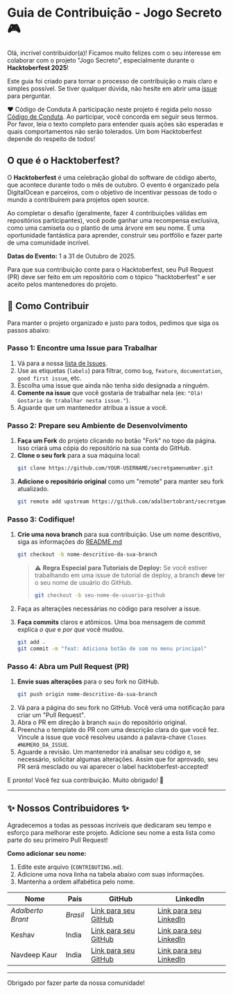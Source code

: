 # Guia de Contribuição - Jogo Secreto 🎮

Olá, incrível contribuidor(a)! Ficamos muito felizes com o seu interesse em colaborar com o projeto "Jogo Secreto", especialmente durante o **Hacktoberfest 2025**!

Este guia foi criado para tornar o processo de contribuição o mais claro e simples possível. Se tiver qualquer dúvida, não hesite em abrir uma [issue](https://github.com/SEU-USUARIO/SEU-REPOSITORIO/issues) para perguntar.

❤️ Código de Conduta
A participação neste projeto é regida pelo nosso [Código de Conduta](CODE_OF_CONDUCT.md). Ao participar, você concorda em seguir seus termos. Por favor, leia o texto completo para entender quais ações são esperadas e quais comportamentos não serão tolerados. Um bom Hacktoberfest depende do respeito de todos!

## O que é o Hacktoberfest?

O **Hacktoberfest** é uma celebração global do software de código aberto, que acontece durante todo o mês de outubro. O evento é organizado pela DigitalOcean e parceiros, com o objetivo de incentivar pessoas de todo o mundo a contribuírem para projetos open source.

Ao completar o desafio (geralmente, fazer 4 contribuições válidas em repositórios participantes), você pode ganhar uma recompensa exclusiva, como uma camiseta ou o plantio de uma árvore em seu nome. É uma oportunidade fantástica para aprender, construir seu portfólio e fazer parte de uma comunidade incrível.

**Datas do Evento:** 1 a 31 de Outubro de 2025.

Para que sua contribuição conte para o Hacktoberfest, seu Pull Request (PR) deve ser feito em um repositório com o tópico "hacktoberfest" e ser aceito pelos mantenedores do projeto.

## 📜 Como Contribuir

Para manter o projeto organizado e justo para todos, pedimos que siga os passos abaixo:

### Passo 1: Encontre uma Issue para Trabalhar

1.  Vá para a nossa [lista de Issues](https://github.com/adalbertobrant/secretgamenumber/issues).
2.  Use as etiquetas (`labels`) para filtrar, como `bug`, `feature`, `documentation`, `good first issue`, etc.
3.  Escolha uma issue que ainda não tenha sido designada a ninguém.
4.  **Comente na issue** que você gostaria de trabalhar nela (ex: `"Olá! Gostaria de trabalhar nesta issue."`).
5.  Aguarde que um mantenedor atribua a issue a você. 

### Passo 2: Prepare seu Ambiente de Desenvolvimento

1.  **Faça um Fork** do projeto clicando no botão "Fork" no topo da página. Isso criará uma cópia do repositório na sua conta do GitHub.
2.  **Clone o seu fork** para a sua máquina local:
    ```bash
    git clone https://github.com/YOUR-USERNAME/secretgamenumber.git
    ```
3.  **Adicione o repositório original** como um "remote" para manter seu fork atualizado.
    ```bash
    git remote add upstream https://github.com/adalbertobrant/secretgamenumber.git
    ```

### Passo 3: Codifique!

1.  **Crie uma nova branch** para sua contribuição. Use um nome descritivo, siga as informações do [README.md](https://github.com/adalbertobrant/secretgamenumber/README.md)
    ```bash
    git checkout -b nome-descritivo-da-sua-branch
    ```
    > ⚠️ **Regra Especial para Tutoriais de Deploy:** Se você estiver trabalhando em uma issue de tutorial de deploy, a branch **deve** ter o seu nome de usuário do GitHub.
    >
    > ```bash
    > git checkout -b seu-nome-de-usuario-github
    > ```

2.  Faça as alterações necessárias no código para resolver a issue.
3.  **Faça commits** claros e atômicos. Uma boa mensagem de commit explica *o que* e *por que* você mudou.
    ```bash
    git add .
    git commit -m "feat: Adiciona botão de som no menu principal"
    ```

### Passo 4: Abra um Pull Request (PR)

1.  **Envie suas alterações** para o seu fork no GitHub.
    ```bash
    git push origin nome-descritivo-da-sua-branch
    ```
2.  Vá para a página do seu fork no GitHub. Você verá uma notificação para criar um "Pull Request".
3.  Abra o PR em direção à branch `main` do repositório original.
4.  Preencha o template do PR com uma descrição clara do que você fez. Vincule a issue que você resolveu usando a palavra-chave `Closes #NUMERO_DA_ISSUE`.
5.  Aguarde a revisão. Um mantenedor irá analisar seu código e, se necessário, solicitar algumas alterações. Assim que for aprovado, seu PR será mesclado ou vai aparecer o label hacktoberfest-accepted!

E pronto! Você fez sua contribuição. Muito obrigado! 🎉

---

## ✨ Nossos Contribuidores ✨

Agradecemos a todas as pessoas incríveis que dedicaram seu tempo e esforço para melhorar este projeto. Adicione seu nome a esta lista como parte do seu primeiro Pull Request!

**Como adicionar seu nome:**
1.  Edite este arquivo (`CONTRIBUTING.md`).
2.  Adicione uma nova linha na tabela abaixo com suas informações.
3.  Mantenha a ordem alfabética pelo nome.

| Nome               | País      | GitHub                                                    | LinkedIn                                               |
| ------------------ | --------- | --------------------------------------------------------- | ------------------------------------------------------ |
| *Adalberto Brant*  | *Brasil*  | [Link para seu GitHub](https://github.com/adalbertobrant) | [Link para seu LinkedIn](https://linkedin.com/in/ilha) |
| Keshav             | India     | [Link para seu GitHub](https://github.com/1408Keshu)      | [Link para seu LinkedIn](https://www.linkedin.com/in/keshav-chauhan-83b940296/) |
| Navdeep Kaur       | India     | [Link para seu GitHub](https://github.com/Navdeepdhillon17)| [Link para seu LinkedIn](https://www.linkedin.com/in/navdeep-kaur-b70943277/) |


---

Obrigado por fazer parte da nossa comunidade!
